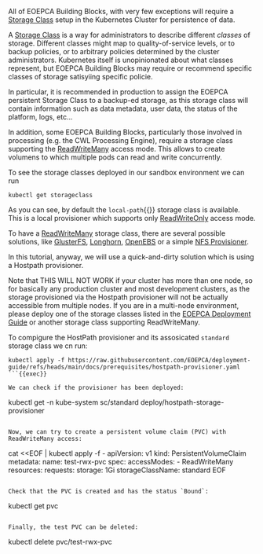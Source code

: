 All of EOEPCA Building Blocks, with very few exceptions will require a [Storage Class](https://kubernetes.io/docs/concepts/storage/storage-classes/) setup in the Kubernetes Cluster for persistence of data.

A [Storage Class](https://kubernetes.io/docs/concepts/storage/storage-classes/) is a way for administrators to describe different *classes* of storage. Different classes might map to quality-of-service levels, or to backup policies, or to arbitrary policies determined by the cluster administrators. Kubernetes itself is unopinionated about what classes represent, but EOEPCA Building Blocks may require or recommend specific classes of storage satisyiing specific policie.

In particular, it is recommended in production to assign the EOEPCA persistent Storage Class to a backup-ed storage, as this storage class will contain information such as data metadata, user data, the status of the platform, logs, etc...

In addition, some EOEPCA Building Blocks, particularly those involved in processing (e.g. the CWL Processing Engine), require a storage class supporting the [ReadWriteMany](https://kubernetes.io/docs/concepts/storage/persistent-volumes/#access-modes) access mode. This allows to create volumens to which multiple pods can read and write concurrently.

To see the storage classes deployed in our sandbox environment we can run

```
kubectl get storageclass
```

As you can see, by default the `local-path`{{}} storage class is available. This is a local provisioner which supports only [ReadWriteOnly](https://kubernetes.io/docs/concepts/storage/persistent-volumes/#access-modes) access mode.


To have a [ReadWriteMany](https://kubernetes.io/docs/concepts/storage/persistent-volumes/#access-modes) storage class, there are several possible solutions, like [GlusterFS](https://www.gluster.org/), [Longhorn](https://longhorn.io/), [OpenEBS](https://openebs.io/) or a simple [NFS Provisioner](https://github.com/kubernetes-sigs/nfs-subdir-external-provisioner).

In this tutorial, anyway, we will use a quick-and-dirty solution which is using a Hostpath provisioner.

Note that THIS WILL NOT WORK if your cluster has more than one node, so for basically any production cluster and most development clusters, as the storage provisioned via the Hostpath provisioner will not be actually accessible from multiple nodes. If you are in a multi-node environment, please deploy one of the storage classes listed in the [EOEPCA Deployment Guide](https://eoepca.readthedocs.io/projects/deploy/en/latest/prerequisites/storage/#setting-up-storage-classes) or another storage class supporting ReadWriteMany.

To compigure the HostPath provisioner and its assosicated `standard` storage class we cn run:
```
kubectl apply -f https://raw.githubusercontent.com/EOEPCA/deployment-guide/refs/heads/main/docs/prerequisites/hostpath-provisioner.yaml
```{{exec}}

We can check if the provisioner has been deployed:
```
kubectl get -n kube-system sc/standard deploy/hostpath-storage-provisioner
```{{exec}}

Now, we can try to create a persistent volume claim (PVC) with ReadWriteMany access:
```
cat <<EOF | kubectl apply -f -
apiVersion: v1
kind: PersistentVolumeClaim
metadata:
  name: test-rwx-pvc
spec:
  accessModes:
    - ReadWriteMany
  resources:
    requests:
      storage: 1Gi
  storageClassName: standard
EOF
```{{exec}}

Check that the PVC is created and has the status `Bound`:
```
kubectl get pvc
```{{exec}}

Finally, the test PVC can be deleted:
```
kubectl delete pvc/test-rwx-pvc
```{{exec}}
